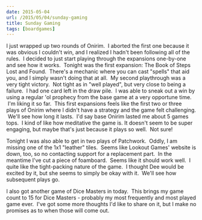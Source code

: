 ```yaml
---
date: 2015-05-04
url: /2015/05/04/sunday-gaming
title: Sunday Gaming
tags: [boardgames]
---
```


I just wrapped up two rounds of Onirim.  I aborted the first one because it was obvious I couldn't win, and I realized I hadn't been following all of the rules.  I decided to just start playing through the expansions one-by-one and see how it works.  Tonight was the first expansion: The Book of Steps Lost and Found.  There's a mechanic where you can cast "spells" that aid you, and I simply wasn't doing that at all.  My second playthrough was a very tight victory.  Not tight as in "well played", but very close to being a failure.  I had one card left in the draw pile.  I was able to sneak out a win by using a regular 'ol prophecy from the base game at a very opportune time.  I'm liking it so far.  This first expansions feels like the first two or three plays of Onirim where I didn't have a strategy and the game felt challenging.  We'll see how long it lasts.  I'd say base Onirim lasted me about 5 games tops.  I kind of like how meditative the game is. It doesn't seem to be super engaging, but maybe that's just because it plays so well.  Not sure!

Tonight I was also able to get in two plays of Patchwork.  Oddly, I am missing one of the 1x1 "leather" tiles.  Seems like Lookout Games' website is down, too, so no contacting support for a replacement part.  In the meantime I've cut a piece of foamboard.  Seems like it should work well.  I quite like the tight-packing nature of the game.  I thought Dee would be excited by it, but she seems to simply be okay with it.  We'll see how subsequent plays go.

I also got another game of Dice Masters in today.  This brings my game count to 15 for Dice Masters - probably my most frequently and most played game ever.  I've got some more thoughts I'd like to share on it, but I make no promises as to when those will come out.

&nbsp;
